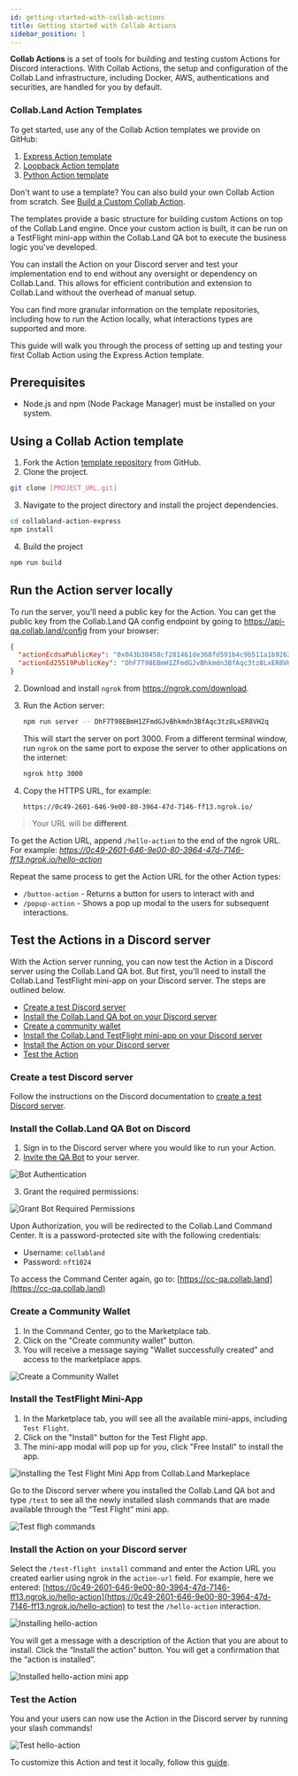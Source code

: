 ```yaml
---
id: getting-started-with-collab-actions
title: Getting started with Collab Actions
sidebar_position: 1
---
```


**Collab Actions** is a set of tools for building and testing custom Actions for Discord interactions. With Collab Actions, the setup and configuration of the Collab.Land infrastructure, including Docker, AWS, authentications and securities, are handled for you by default.

### Collab.Land Action Templates

To get started, use any of the Collab Action templates we provide on GitHub:

1. [Express Action template](https://github.com/abridged/collabland-action-express)
2. [Loopback Action template](https://github.com/abridged/collabland-hello-action/)
3. [Python Action template](https://github.com/abridged/collabland-action-fastapi)

Don't want to use a template? You can also build your own Collab Action from scratch. See [Build a Custom Collab Action](/docs/upstream-integrations/collab-actions/build-a-custom-action).

The templates provide a basic structure for building custom Actions on top of the Collab.Land engine. Once your custom action is built, it can be run on a TestFlight mini-app within the Collab.Land QA bot to execute the business logic you've developed.

You can install the Action on your Discord server and test your implementation end to end without any oversight or dependency on Collab.Land. This allows for efficient contribution and extension to Collab.Land without the overhead of manual setup.

You can find more granular information on the template repositories, including how to run the Action locally, what interactions types are supported and more.

This guide will walk you through the process of setting up and testing your first Collab Action using the Express Action template.

## Prerequisites

- Node.js and npm (Node Package Manager) must be installed on your system.

## Using a Collab Action template

1. Fork the Action [template repository](https://github.com/abridged/collabland-action-express/fork) from GitHub.
2. Clone the project.

```bash
git clone [PROJECT_URL.git]
```

3. Navigate to the project directory and install the project dependencies.

```bash
cd collabland-action-express
npm install
```

4. Build the project

```bash
npm run build
```

## Run the Action server locally

To run the server, you'll need a public key for the Action. You can get the public key from the Collab.Land QA config endpoint by going to https://api-qa.collab.land/config from your browser:

```json
{
  "actionEcdsaPublicKey": "0x043b30458cf281461de368fd591b4c9b511a1b9263cea48517f41217ba14aa714fefea1adcfc9d8ae7ec0b4f7272f472178a5e674a1229ce5d2f2526244d62fbd8",
  "actionEd25519PublicKey": "DhF7T98EBmH1ZFmdGJvBhkmdn3BfAqc3tz8LxER8VH2q"
}
```

2. Download and install `ngrok` from https://ngrok.com/download.

3. Run the Action server:

   ```sh
   npm run server -- DhF7T98EBmH1ZFmdGJvBhkmdn3BfAqc3tz8LxER8VH2q
   ```

   This will start the server on port 3000. From a different terminal window, run `ngrok` on the same port to expose the server to other applications on the internet:

   ```sh
   ngrok http 3000
   ```

4. Copy the HTTPS URL, for example:

   ```
   https://0c49-2601-646-9e00-80-3964-47d-7146-ff13.ngrok.io/
   ```

> Your URL will be **different**.

To get the Action URL, append `/hello-action` to the end of the ngrok URL.
For example: *https://0c49-2601-646-9e00-80-3964-47d-7146-ff13.ngrok.io/hello-action*

Repeat the same process to get the Action URL for the other Action types:

- `/button-action` - Returns a button for users to interact with and
- `/popup-action` - Shows a pop up modal to the users for subsequent interactions.

## Test the Actions in a Discord server

With the Action server running, you can now test the Action in a Discord server using the Collab.Land QA bot. But first, you'll need to install the Collab.Land TestFlight mini-app on your Discord server. The steps are outlined below.

- [Create a test Discord server](#create-a-test-discord-server)
- [Install the Collab.Land QA bot on your Discord server](#install-the-collabland-qa-bot-on-discord)
- [Create a community wallet](#create-a-community-wallet)
- [Install the Collab.Land TestFlight mini-app on your Discord server](#install-the-testflight-mini-app)
- [Install the Action on your Discord server](#install-the-action-on-your-discord-server)
- [Test the Action](#test-the-action)

### Create a test Discord server

Follow the instructions on the Discord documentation to [create a test Discord server](https://support.discord.com/hc/en-us/articles/204849977-How-do-I-create-a-server-).

<!-- ## Setting Up the TestFlight Mini-App on Discord

This guide will walk you through the steps of installing and setting up the Collab.Land TestFlight mini-app to test your Actions on a Discord server.

### Prerequisites

- A Discord account
- A Discord server to install and test the Actions -->

### Install the Collab.Land QA Bot on Discord

1. Sign in to the Discord server where you would like to run your Action.
2. [Invite the QA Bot](https://api-qa.collab.land/discord/bot-invite) to your server.

![Bot Authentication](../../upstream-integrations/imgs/bot-invite.png)

3. Grant the required permissions:

![Grant Bot Required Permissions](../../upstream-integrations/imgs/permissions.png)

Upon Authorization, you will be redirected to the Collab.Land Command Center. It is a password-protected site with the following credentials:

- Username: `collabland`
- Password: `nft1024`

To access the Command Center again, go to: [https://cc-qa.collab.land](https://cc-qa.collab.land)

### Create a Community Wallet

<!-- why do they need to create a community wallet? -->

1. In the Command Center, go to the Marketplace tab.
2. Click on the "Create community wallet" button.
3. You will receive a message saying "Wallet successfully created” and access to the marketplace apps.

![Create a Community Wallet](../../upstream-integrations/imgs/community-wallet.png)

### Install the TestFlight Mini-App

1. In the Marketplace tab, you will see all the available mini-apps, including `Test Flight`.
2. Click on the "Install" button for the Test Flight app.
3. The mini-app modal will pop up for you, click "Free Install" to install the app.

![Installing the Test Flight Mini App from Collab.Land Markeplace](../../upstream-integrations/imgs/marketplace.png)

Go to the Discord server where you installed the Collab.Land QA bot and type `/test` to see all the newly installed slash commands that are made available through the “Test Flight” mini app.

![Test fligh commands](../../upstream-integrations/imgs/test-flight-command.png)

### Install the Action on your Discord server

Select the `/test-flight install` command and enter the Action URL you created earlier using ngrok in the `action-url` field. For example, here we entered: [https://0c49-2601-646-9e00-80-3964-47d-7146-ff13.ngrok.io/hello-action](https://0c49-2601-646-9e00-80-3964-47d-7146-ff13.ngrok.io/hello-action) to test the `/hello-action` interaction.

![Installing hello-action ](../../upstream-integrations/imgs/install.png)

You will get a message with a description of the Action that you are about to install. Click the “Install the action” button. You will get a confirmation that the “action is installed”.

![Installed hello-action mini app](../../upstream-integrations/imgs/installed-action.png)

### Test the Action

You and your users can now use the Action in the Discord server by running your slash commands!

![Test hello-action](../../upstream-integrations/imgs/test-hello-action.gif)

To customize this Action and test it locally, follow this [guide](customize-collab-actions).
